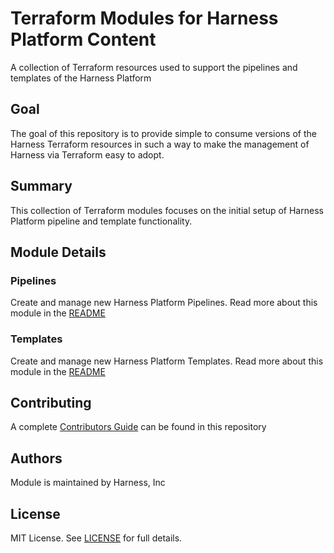 # Terraform Modules for Harness Platform Content
A collection of Terraform resources used to support the pipelines and templates of the Harness Platform

## Goal
The goal of this repository is to provide simple to consume versions of the Harness Terraform resources in such a way to make the management of Harness via Terraform easy to adopt.

## Summary
This collection of Terraform modules focuses on the initial setup of Harness Platform pipeline and template functionality.

## Module Details

### Pipelines
Create and manage new Harness Platform Pipelines.  Read more about this module in the [README](pipelines/README.md)

### Templates
Create and manage new Harness Platform Templates.  Read more about this module in the [README](templates/README.md)

## Contributing
A complete [Contributors Guide](CONTRIBUTING.md) can be found in this repository

## Authors
Module is maintained by Harness, Inc

## License

MIT License. See [LICENSE](LICENSE) for full details.
